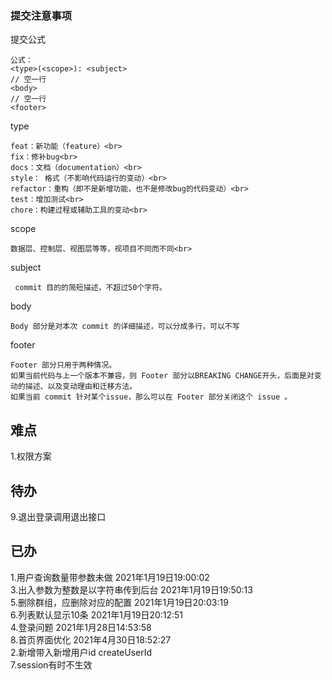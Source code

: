 ### 提交注意事项
提交公式

    公式：
    <type>(<scope>): <subject>
    // 空一行
    <body>
    // 空一行
    <footer>
type

    feat：新功能（feature）<br>
    fix：修补bug<br>
    docs：文档（documentation）<br>
    style： 格式（不影响代码运行的变动）<br>
    refactor：重构（即不是新增功能，也不是修改bug的代码变动）<br>
    test：增加测试<br>
    chore：构建过程或辅助工具的变动<br>
scope <br>

    数据层、控制层、视图层等等，视项目不同而不同<br>
subject <br>

     commit 目的的简短描述，不超过50个字符。    
body <br>

    Body 部分是对本次 commit 的详细描述，可以分成多行，可以不写 
footer <br>

    Footer 部分只用于两种情况。
    如果当前代码与上一个版本不兼容，则 Footer 部分以BREAKING CHANGE开头，后面是对变动的描述、以及变动理由和迁移方法。
    如果当前 commit 针对某个issue，那么可以在 Footer 部分关闭这个 issue 。
## 难点
1.权限方案

## 待办
9.退出登录调用退出接口


## 已办
1.用户查询数量带参数未做    2021年1月19日19:00:02 <br>
3.出入参数为整数是以字符串传到后台 2021年1月19日19:50:13<br>
5.删除群组，应删除对应的配置 2021年1月19日20:03:19<br>
6.列表默认显示10条 2021年1月19日20:12:51<br>
4.登录问题 2021年1月28日14:53:58<br>
8.首页界面优化 2021年4月30日18:52:27 <br>
2.新增带入新增用户id createUserId <br>
7.session有时不生效 <br>


